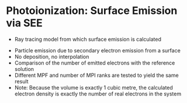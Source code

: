 # Photoionization: Surface Emission via SEE
+ Ray tracing model from which surface emission is calculated
* Particle emission due to secondary electron emission from a surface
* No deposition, no interpolation 
* Comparison of the number of emitted electrons with the reference solution
* Different MPF and number of MPI ranks are tested to yield the same result
* Note: Because the volume is exactly 1 cubic metre, the calculated electron density is exactly the number of real electrons in the system
